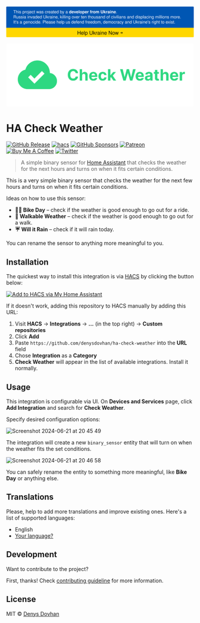 [![SWUbanner](https://raw.githubusercontent.com/vshymanskyy/StandWithUkraine/main/banner-direct-single.svg)](https://stand-with-ukraine.pp.ua/)

![HA Check Weather Logo](./icons/logo.svg)

# HA Check Weather

[![GitHub Release][gh-release-image]][gh-release-url]
[![hacs][hacs-image]][hacs-url]
[![GitHub Sponsors][gh-sponsors-image]][gh-sponsors-url]
[![Patreon][patreon-image]][patreon-url]
[![Buy Me A Coffee][buymeacoffee-image]][buymeacoffee-url]
[![Twitter][twitter-image]][twitter-url]

> A simple binary sensor for [Home Assistant][home-assistant] that checks the weather for the next hours and turns on when it fits certain conditions.

This is a very simple binary sensor that checks the weather for the next few hours and turns on when it fits certain conditions.

Ideas on how to use this sensor:

- **🚴‍♂️ Bike Day** – check if the weather is good enough to go out for a ride.
- **🚶 Walkable Weather** – check if the weather is good enough to go out for a walk.
- **☔️ Will it Rain** – check if it will rain today.

You can rename the sensor to anything more meaningful to you.

## Installation

The quickest way to install this integration is via [HACS][hacs-url] by clicking the button below:

[![Add to HACS via My Home Assistant][hacs-install-image]][hasc-install-url]

If it doesn't work, adding this repository to HACS manually by adding this URL:

1. Visit **HACS** → **Integrations** → **...** (in the top right) → **Custom repositories**
1. Click **Add**
1. Paste `https://github.com/denysdovhan/ha-check-weather` into the **URL** field
1. Chose **Integration** as a **Category**
1. **Check Weather** will appear in the list of available integrations. Install it normally.

## Usage

This integration is configurable via UI. On **Devices and Services** page, click **Add Integration** and search for **Check Weather**.

Specify desired configuration options:

![Screenshot 2024-06-21 at 20 45 49](https://github.com/denysdovhan/ha-check-weather/assets/3459374/26056db5-b800-41a5-b4bd-0ba44254a538)

The integration will create a new `binary_sensor` entity that will turn on when the weather fits the set conditions.

![Screenshot 2024-06-21 at 20 46 58](https://github.com/denysdovhan/ha-check-weather/assets/3459374/b5c175d8-b397-4efd-af19-f4481a455839)

You can safely rename the entity to something more meaningful, like **Bike Day** or anything else.

## Translations

Please, help to add more translations and improve existing ones. Here's a list of supported languages:

- English
- [Your language?][add-translation]

## Development

Want to contribute to the project?

First, thanks! Check [contributing guideline](./CONTRIBUTING.md) for more information.

## License

MIT © [Denys Dovhan][denysdovhan]

<!-- Badges -->

[gh-release-url]: https://github.com/denysdovhan/ha-check-weather/releases/latest
[gh-release-image]: https://img.shields.io/github/v/release/denysdovhan/ha-check-weather?style=flat-square
[hacs-url]: https://github.com/hacs/integration
[hacs-image]: https://img.shields.io/badge/hacs-default-orange.svg?style=flat-square
[gh-sponsors-url]: https://github.com/sponsors/denysdovhan
[gh-sponsors-image]: https://img.shields.io/github/sponsors/denysdovhan?style=flat-square
[patreon-url]: https://patreon.com/denysdovhan
[patreon-image]: https://img.shields.io/badge/support-patreon-F96854.svg?style=flat-square
[buymeacoffee-url]: https://patreon.com/denysdovhan
[buymeacoffee-image]: https://img.shields.io/badge/support-buymeacoffee-222222.svg?style=flat-square
[twitter-url]: https://twitter.com/denysdovhan
[twitter-image]: https://img.shields.io/badge/twitter-%40denysdovhan-00ACEE.svg?style=flat-square

<!-- References -->

[home-assistant]: https://www.home-assistant.io/
[denysdovhan]: https://github.com/denysdovhan
[hasc-install-url]: https://my.home-assistant.io/redirect/hacs_repository/?owner=denysdovhan&repository=ha-check-weather&category=integration
[hacs-install-image]: https://my.home-assistant.io/badges/hacs_repository.svg
[add-translation]: https://github.com/denysdovhan/check-weather/blob/master/contributing.md#how-to-add-translation
